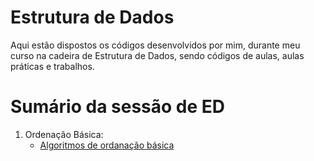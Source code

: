 # Estrutura de Dados

Aqui estão dispostos os códigos desenvolvidos por mim, durante meu curso na cadeira de Estrutura de Dados, sendo códigos de aulas, aulas práticas e trabalhos.

# Sumário da sessão de ED

1. Ordenação Básica:
   * [Algoritmos de ordanação básica](https://github.com/ericrodriguesfer/Academico/tree/master/estrutura_de_dados/ordenacao_basica)
